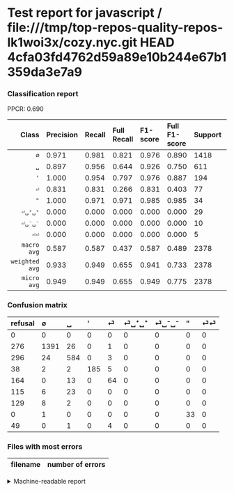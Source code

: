 # Test report for javascript / file:///tmp/top-repos-quality-repos-lk1woi3x/cozy.nyc.git HEAD 4cfa03fd4762d59a89e10b244e67b1359da3e7a9

### Classification report

PPCR: 0.690

| Class | Precision | Recall | Full Recall | F1-score | Full F1-score | Support | Full Support | PPCR |
|------:|:----------|:-------|:------------|:---------|:---------|:--------|:-------------|:-----|
| `∅` | 0.971| 0.981| 0.821| 0.976| 0.890| 1418| 1694| 0.837 |
| `␣` | 0.897| 0.956| 0.644| 0.926| 0.750| 611| 907| 0.674 |
| `'` | 1.000| 0.954| 0.797| 0.976| 0.887| 194| 232| 0.836 |
| `⏎` | 0.831| 0.831| 0.266| 0.831| 0.403| 77| 241| 0.320 |
| `"` | 1.000| 0.971| 0.971| 0.985| 0.985| 34| 34| 1.000 |
| `⏎␣⁺␣⁺` | 0.000| 0.000| 0.000| 0.000| 0.000| 29| 144| 0.201 |
| `⏎␣⁻␣⁻` | 0.000| 0.000| 0.000| 0.000| 0.000| 10| 139| 0.072 |
| `⏎⏎` | 0.000| 0.000| 0.000| 0.000| 0.000| 5| 54| 0.093 |
| `macro avg` | 0.587| 0.587| 0.437| 0.587| 0.489| 2378| 3445| 0.690 |
| `weighted avg` | 0.933| 0.949| 0.655| 0.941| 0.733| 2378| 3445| 0.690 |
| `micro avg` | 0.949| 0.949| 0.655| 0.949| 0.775| 2378| 3445| 0.690 |

### Confusion matrix

|refusal|  ∅| ␣| '| ⏎| ⏎␣⁺␣⁺| ⏎␣⁻␣⁻| "| ⏎⏎| 
|:---|:---|:---|:---|:---|:---|:---|:---|:---|
|0 |0 |0 |0 |0 |0 |0 |0 |0 |
|276 |1391 |26 |0 |1 |0 |0 |0 |0 |
|296 |24 |584 |0 |3 |0 |0 |0 |0 |
|38 |2 |2 |185 |5 |0 |0 |0 |0 |
|164 |0 |13 |0 |64 |0 |0 |0 |0 |
|115 |6 |23 |0 |0 |0 |0 |0 |0 |
|129 |8 |2 |0 |0 |0 |0 |0 |0 |
|0 |1 |0 |0 |0 |0 |0 |33 |0 |
|49 |0 |1 |0 |4 |0 |0 |0 |0 |

### Files with most errors

| filename | number of errors|
|:----:|:-----|

<details>
    <summary>Machine-readable report</summary>
```json
{
  "cl_report": {"\"": {"f1-score": 0.9850746268656716, "precision": 1.0, "recall": 0.9705882352941176, "support": 34}, "\u0027": {"f1-score": 0.9762532981530343, "precision": 1.0, "recall": 0.9536082474226805, "support": 194}, "macro avg": {"f1-score": 0.5867690203165302, "precision": 0.5874523699328844, "recall": 0.5865168198131634, "support": 2378}, "micro avg": {"f1-score": 0.9491169049621531, "precision": 0.9491169049621531, "recall": 0.9491169049621531, "support": 2378}, "weighted avg": {"f1-score": 0.9405140427206184, "precision": 0.9325137012028634, "recall": 0.9491169049621531, "support": 2378}, "\u2205": {"f1-score": 0.976140350877193, "precision": 0.9713687150837989, "recall": 0.9809590973201693, "support": 1418}, "\u23ce": {"f1-score": 0.8311688311688312, "precision": 0.8311688311688312, "recall": 0.8311688311688312, "support": 77}, "\u23ce\u23ce": {"f1-score": 0.0, "precision": 0.0, "recall": 0.0, "support": 5}, "\u23ce\u2423\u207a\u2423\u207a": {"f1-score": 0.0, "precision": 0.0, "recall": 0.0, "support": 29}, "\u23ce\u2423\u207b\u2423\u207b": {"f1-score": 0.0, "precision": 0.0, "recall": 0.0, "support": 10}, "\u2423": {"f1-score": 0.9255150554675118, "precision": 0.8970814132104454, "recall": 0.955810147299509, "support": 611}},
  "cl_report_full": {"\"": {"f1-score": 0.9850746268656716, "precision": 1.0, "recall": 0.9705882352941176, "support": 34}, "\u0027": {"f1-score": 0.8872901678657074, "precision": 1.0, "recall": 0.7974137931034483, "support": 232}, "macro avg": {"f1-score": 0.48931435100891985, "precision": 0.5874523699328844, "recall": 0.437322066568159, "support": 3445}, "micro avg": {"f1-score": 0.7752017860209515, "precision": 0.9491169049621531, "recall": 0.6551523947750363, "support": 3445}, "weighted avg": {"f1-score": 0.7326250218688964, "precision": 0.8491910401873781, "recall": 0.6551523947750363, "support": 3445}, "\u2205": {"f1-score": 0.8899552143314139, "precision": 0.9713687150837989, "recall": 0.8211334120425029, "support": 1694}, "\u23ce": {"f1-score": 0.4025157232704403, "precision": 0.8311688311688312, "recall": 0.26556016597510373, "support": 241}, "\u23ce\u23ce": {"f1-score": 0.0, "precision": 0.0, "recall": 0.0, "support": 54}, "\u23ce\u2423\u207a\u2423\u207a": {"f1-score": 0.0, "precision": 0.0, "recall": 0.0, "support": 144}, "\u23ce\u2423\u207b\u2423\u207b": {"f1-score": 0.0, "precision": 0.0, "recall": 0.0, "support": 139}, "\u2423": {"f1-score": 0.7496790757381259, "precision": 0.8970814132104454, "recall": 0.6438809261300992, "support": 907}},
  "ppcr": 0.6902757619738752
}
```
</details>
